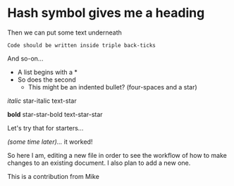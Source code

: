 # Hash symbol gives me a heading

Then we can put some text underneath

```
Code should be written inside triple back-ticks
```

And so-on...

* A list begins with a *
* So does the second
    * This might be an indented bullet? (four-spaces and a star)


*italic* star-italic text-star

**bold** star-star-bold text-star-star

Let's try that for starters...

*(some time later)...* it worked!

So here I am, editing a new file in order to see the workflow of how to make changes to an existing document. I also plan to add a new one.

This is a contribution from Mike
